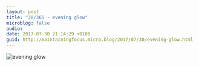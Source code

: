 ```yaml
---
layout: post
title: "38/365 - evening glow"
microblog: false
audio: 
date: 2017-07-30 21:14:29 +0100
guid: http://maintainingfocus.micro.blog/2017/07/30/evening-glow.html
---
```

![evening glow](https://f000.backblazeb2.com/file/Roel-Share/evening-glow.jpg)
